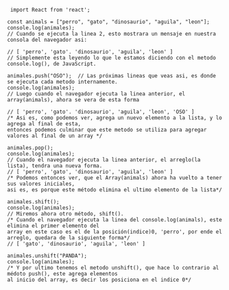 <pre>
<Code language="javascript"> import React from 'react';

const animals = ["perro", "gato", "dinosaurio", "aguila", "leon"];
console.log(animales);
// Cuando se ejecuta la linea 2, esto mostrara un mensaje en nuestra consola del navegador asi:

// [ 'perro', 'gato'. 'dinosaurio', 'aguila', 'leon' ]
// Simplemente esta leyendo lo que le estamos diciendo con el metodo console.log(), de JavaScript.

animales.push("OSO");  // Las próximas lineas que veas asi, es donde se ejecuta cada metodo internamente.
console.log(animales);
// Luego cuando el navegador ejecuta la linea anterior, el array(animals), ahora se vera de esta forma

// [ 'perro', 'gato'. 'dinosaurio', 'aguila', 'leon', 'OSO' ]
/* Asi es, como podemos ver, agrega un nuevo elemento a la lista, y lo agrega al final de esta,
entonces podemos culminar que este metodo se utiliza para agregar valores al final de un array */

animales.pop(); 
console.log(animales);
// Cuando el navegador ejecuta la linea anterior, el arreglo(la lista), tendra una nueva forma.
// [ 'perro', 'gato', 'dinosaurio', 'aguila', 'leon' ]
/* Podemos entonces ver, que el Array(animals) ahora ha vuelto a tener sus valores iniciales, 
asi es, es porque este método elimina el ultimo elemento de la lista*/

animales.shift();
console.log(animales);
// Miremos ahora otro método, shift().
/* Cuando el navegador ejecuta la linea del console.log(animals), este elimina el primer elemento del 
array en este caso es el de la posición(indice)0, 'perro', por ende el arreglo, quedara de la siguiente forma*/
// [ 'gato', 'dinosaurio', 'aguila', 'leon' ]

animales.unshift("PANDA");
console.log(animales);
/* Y por ultimo tenemos el metodo unshift(), que hace lo contrario al médoto push(), este agrega elementos
al inicio del array, es decir los posiciona en el indice 0*/  

 </Code>
 </pre>